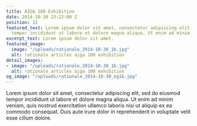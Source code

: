 ```yaml
---
title: AIGA 100 Exhibition
date: 2014-10-30 23:22:00 Z
position: 12
featured_text: Lorem ipsum dolor sit amet, consectetur adipiscing elit, sed do eiusmod
  tempor incididunt ut labore et dolore magna aliqua. Ut enim ad minim veniam.
excerpt_text: Lorem ipsum dolor sit amet.
featured_image:
  image: "/uploads/rationale_2014-10-30_1b.jpg"
  alt: rationale articles aiga 100 exhibition
detail_images:
- image: "/uploads/rationale_2014-10-30_1b.jpg"
  alt: rationale articles aiga 100 exhibition
og_image: "/uploads/rationale_2014-10-30_og1b.jpg"
---
```


Lorem ipsum dolor sit amet, consectetur adipiscing elit, sed do eiusmod tempor incididunt ut labore et dolore magna aliqua. Ut enim ad minim veniam, quis nostrud exercitation ullamco laboris nisi ut aliquip ex ea commodo consequat. Duis aute irure dolor in reprehenderit in voluptate velit esse cillum dolore.
